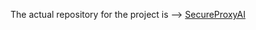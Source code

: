 The actual repository for the project is --> [SecureProxyAI](www.github.com/joydeep049/SecureProxyAI)
